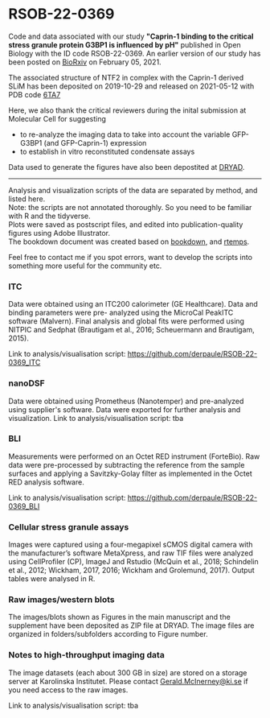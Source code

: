 # RSOB-22-0369
Code and data associated with our study **"Caprin-1 binding to the critical stress granule protein G3BP1 is influenced by pH"** published in Open Biology with the ID code RSOB-22-0369.
An earlier version of our study has been posted on [BioRxiv](https://www.biorxiv.org/content/10.1101/2021.02.05.429362v1) on February 05, 2021.

The associated structure of NTF2 in complex with the Caprin-1 derived SLiM has been deposited on 2019-10-29 and released on 2021-05-12 with PDB code [6TA7](https://www.rcsb.org/structure/6TA7)

Here, we also thank the critical reviewers during the inital submission at Molecular Cell for suggesting 

- to re-analyze the imaging data to take into account the variable GFP-G3BP1 (and GFP-Caprin-1) expression
- to establish in vitro reconstituted condensate assays

Data used to generate the figures have also been depostited at [DRYAD](https://doi.org/10.5061/dryad.k98sf7mb8). 

---
Analysis and visualization scripts of the data are separated by method, and listed here. \
Note: the scripts are not annotated thoroughly. So you need to be familiar with R and the tidyverse.\
Plots were saved as postscript files, and edited into publication-quality figures using Adobe Illustrator. \
The bookdown document was created based on [bookdown](https://bookdown.org/yihui/bookdown/), and [rtemps](https://github.com/bblodfon/rtemps).

Feel free to contact me if you spot errors, want to develop the scripts into something more useful for the community etc. 

### ITC
Data were obtained using an ITC200 calorimeter (GE Healthcare). Data and binding parameters were pre- analyzed using the MicroCal PeakITC software (Malvern). 
Final analysis and global fits were performed using NITPIC and Sedphat (Brautigam et al., 2016; Scheuermann and Brautigam, 2015).

Link to analysis/visualisation script: https://github.com/derpaule/RSOB-22-0369_ITC

### nanoDSF 
Data were obtained using Prometheus (Nanotemper) and pre-analyzed using supplier's software. Data were exported for further analysis and visualization.
Link to analysis/visualisation script: tba

### BLI 
Measurements were performed on an Octet RED instrument (ForteBio). Raw data were pre-processed by subtracting the reference from the sample surfaces and applying a Savitzky-Golay filter as implemented in the Octet RED analysis software.

Link to analysis/visualisation script: https://github.com/derpaule/RSOB-22-0369_BLI

### Cellular stress granule assays 
Images were captured using a four-megapixel sCMOS digital camera with the manufacturer’s software MetaXpress, and raw TIF files were analyzed using CellProfiler (CP), ImageJ and Rstudio  (McQuin et al., 2018; Schindelin et al., 2012; Wickham, 2017, 2016; Wickham and Grolemund, 2017). 
Output tables were analysed in R.

### Raw images/western blots
The images/blots shown as Figures in the main manuscript and the supplement have been deposited as ZIP file at DRYAD.
The image files are organized in folders/subfolders according to Figure number.

### Notes to high-throughput imaging data
The image datasets (each about 300 GB in size) are stored on a storage server at Karolinska Institutet.
Please contact Gerald.McInerney@ki.se if you need access to the raw images.

Link to analysis/visualisation script: tba

